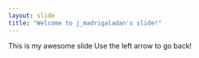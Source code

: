 ```yaml
---
layout: slide
title: "Welcome to j_madrigaladan's slide!"
---
```


This is my awesome slide
Use the left arrow to go back!
